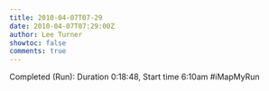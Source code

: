 ```yaml
---
title: 2010-04-07T07-29
date: 2010-04-07T07:29:00Z
author: Lee Turner
showtoc: false
comments: true
---
```


Completed (Run): Duration 0:18:48, Start time 6:10am  #iMapMyRun

